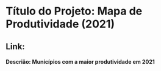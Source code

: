 # Título do Projeto: Mapa de Produtividade (2021)
## Link:

#### Descrião: Municípios com a maior produtividade em 2021
